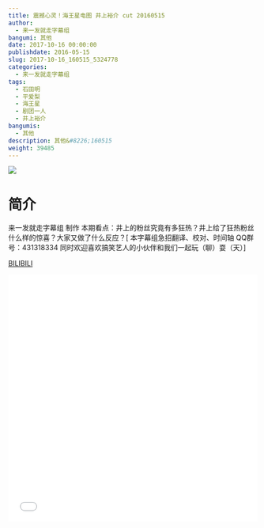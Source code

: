 ```yaml
---
title: 震撼心灵！海王星电图 井上裕介 cut 20160515
author: 
  - 来一发就走字幕组
bangumi: 其他
date: 2017-10-16 00:00:00
publishdate: 2016-05-15
slug: 2017-10-16_160515_5324778
categories: 
  - 来一发就走字幕组
tags: 
  - 石田明
  - 平爱梨
  - 海王星
  - 剧团一人
  - 井上裕介
bangumis: 
  - 其他
description: 其他&#8226;160515
weight: 39485
---
```


![](https://i.imgur.com/qafCUL7.jpg)

# 简介  
来一发就走字幕组 制作 本期看点：井上的粉丝究竟有多狂热？井上给了狂热粉丝什么样的惊喜？大家又做了什么反应？[ 本字幕组急招翻译、校对、时间轴  QQ群号：431318334 同时欢迎喜欢搞笑艺人的小伙伴和我们一起玩（聊）耍（天）]

  [BILIBILI](https://www.bilibili.com/video/av5324778/)


  <iframe src="//www.bilibili.com/html/html5player.html?cid=8655554&aid=5324778" width="100%" height="500" frameborder="0" allowfullscreen="allowfullscreen"></iframe>
